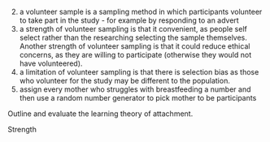 


2. a volunteer sample is a sampling method in which participants volunteer to take part in the study - for example by responding to an advert
3.  a strength of volunteer sampling is that it convenient, as people self select rather than the researching selecting the sample themselves. Another strength of volunteer sampling is that it could reduce ethical concerns, as they are willing to participate (otherwise they would not have volunteered).
4. a limitation of volunteer sampling is that there is selection bias as those who volunteer for the study may be different to the population.
5. assign every mother who struggles with breastfeeding a number and then use a random number generator to pick mother to be participants 



Outline and evaluate the learning theory of attachment.

Strength 





